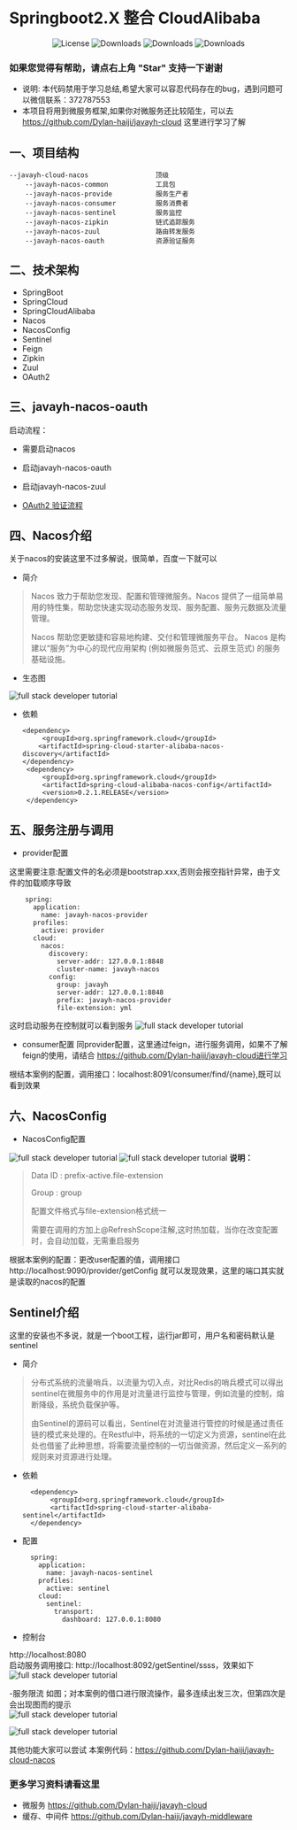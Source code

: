 # Springboot2.X 整合 CloudAlibaba 

<p align="center">
  <img src='https://img.shields.io/badge/license-Apache%202-4EB1BA.svg' alt='License'/>
  <img src="https://img.shields.io/badge/Spring%20Boot-2.0.3.RELEASE-blue" alt="Downloads"/>
  <img src="https://img.shields.io/badge/Spring%20Cloud-Finchley.SR1-blue" alt="Downloads"/>
  <img src="https://img.shields.io/badge/Spring%20Cloud%20Alibaba-0.2.2..RELEASE-blue" alt="Downloads"/>
</p>

### 如果您觉得有帮助，请点右上角 "Star" 支持一下谢谢
- 说明:
本代码禁用于学习总结,希望大家可以容忍代码存在的bug，遇到问题可以微信联系：372787553
- 本项目将用到微服务框架,如果你对微服务还比较陌生，可以去
https://github.com/Dylan-haiji/javayh-cloud 这里进行学习了解

## 一、项目结构
    --javayh-cloud-nacos                 顶级 
        --javayh-nacos-common            工具包
        --javayh-nacos-provide           服务生产者
        --javayh-nacos-consumer          服务消费者
        --javayh-nacos-sentinel          服务监控
        --javayh-nacos-zipkin            链式追踪服务
        --javayh-nacos-zuul              路由转发服务
        --javayh-nacos-oauth             资源验证服务
      
## 二、技术架构
- SpringBoot
- SpringCloud
- SpringCloudAlibaba
- Nacos
- NacosConfig
- Sentinel
- Feign
- Zipkin
- Zuul
- OAuth2

## 三、javayh-nacos-oauth  
启动流程：
- 需要启动nacos
- 启动javayh-nacos-oauth
- 启动javayh-nacos-zuul

- [OAuth2 验证流程](javayh-nacos-oauth/README.md)

## 四、Nacos介绍
关于nacos的安装这里不过多解说，很简单，百度一下就可以
- 简介

>    Nacos 致力于帮助您发现、配置和管理微服务。Nacos 提供了一组简单易用的特性集，帮助您快速实现动态服务发现、服务配置、服务元数据及流量管理。
>
>    Nacos 帮助您更敏捷和容易地构建、交付和管理微服务平台。 Nacos 是构建以“服务”为中心的现代应用架构 (例如微服务范式、云原生范式) 的服务基础设施。
 
- 生态图

![full stack developer tutorial](doc/img/nacos.png)
- 依赖

      <dependency>
           <groupId>org.springframework.cloud</groupId>
          <artifactId>spring-cloud-starter-alibaba-nacos-discovery</artifactId>
      </dependency>
       <dependency>
           <groupId>org.springframework.cloud</groupId>
           <artifactId>spring-cloud-alibaba-nacos-config</artifactId>
           <version>0.2.1.RELEASE</version>
       </dependency>
 
 ## 五、服务注册与调用     
 - provider配置
 
这里需要注意:配置文件的名必须是bootstrap.xxx,否则会报空指针异常，由于文件的加载顺序导致
    
        spring:
          application:
            name: javayh-nacos-provider
          profiles:
            active: provider
          cloud:
            nacos:
              discovery:
                server-addr: 127.0.0.1:8848
                cluster-name: javayh-nacos
              config:
                group: javayh
                server-addr: 127.0.0.1:8848
                prefix: javayh-nacos-provider
                file-extension: yml     
这时启动服务在控制就可以看到服务
![full stack developer tutorial](doc/img/nacos-01.png)

 - consumer配置
 同provider配置，这里通过feign，进行服务调用，如果不了解feign的使用，请结合
https://github.com/Dylan-haiji/javayh-cloud进行学习

根结本案例的配置，调用接口：localhost:8091/consumer/find/{name},既可以看到效果

 ## 六、NacosConfig
 - NacosConfig配置
 
 ![full stack developer tutorial](doc/img/config.png)
 ![full stack developer tutorial](doc/img/nacosconfig.png)
 **说明：**
>Data ID : prefix-active.file-extension
>
>Group   : group
>
>配置文件格式与file-extension格式统一
>
>需要在调用的方加上@RefreshScope注解,这时热加载，当你在改变配置时，会自动加载，无需重启服务

根据本案例的配置：更改user配置的值，调用接口http://localhost:9090/provider/getConfig
就可以发现效果，这里的端口其实就是读取的nacos的配置

## Sentinel介绍
这里的安装也不多说，就是一个boot工程，运行jar即可，用户名和密码默认是sentinel
- 简介
>分布式系统的流量哨兵，以流量为切入点，对比Redis的哨兵模式可以得出sentinel在微服务中的作用是对流量进行监控与管理，例如流量的控制，熔断降级，系统负载保护等。
>
>由Sentinel的源码可以看出，Sentinel在对流量进行管控的时候是通过责任链的模式来处理的。在Restful中，将系统的一切定义为资源，sentinel在此处也借鉴了此种思想，将需要流量控制的一切当做资源，然后定义一系列的规则来对资源进行处理。

- 依赖

        <dependency>
             <groupId>org.springframework.cloud</groupId>
             <artifactId>spring-cloud-starter-alibaba-sentinel</artifactId>
        </dependency>
- 配置
        
        spring:
          application:
            name: javayh-nacos-sentinel
          profiles:
            active: sentinel
          cloud:
            sentinel:
              transport:
                dashboard: 127.0.0.1:8080
- 控制台

http://localhost:8080                
启动服务调用接口:  http://localhost:8092/getSentinel/ssss，效果如下
 ![full stack developer tutorial](doc/img/sentinel.png)   
 
-服务限流
如图；对本案例的借口进行限流操作，最多连续出发三次，但第四次是会出现图而的提示           
 ![full stack developer tutorial](doc/img/sentinel-01.png)                  
 
 ![full stack developer tutorial](doc/img/sentinel-02.png)     
 
 其他功能大家可以尝试
 本案例代码：https://github.com/Dylan-haiji/javayh-cloud-nacos
 ### 更多学习资料请看这里             
 - 微服务
 https://github.com/Dylan-haiji/javayh-cloud
 - 缓存、中间件
 https://github.com/Dylan-haiji/javayh-middleware
                        


   